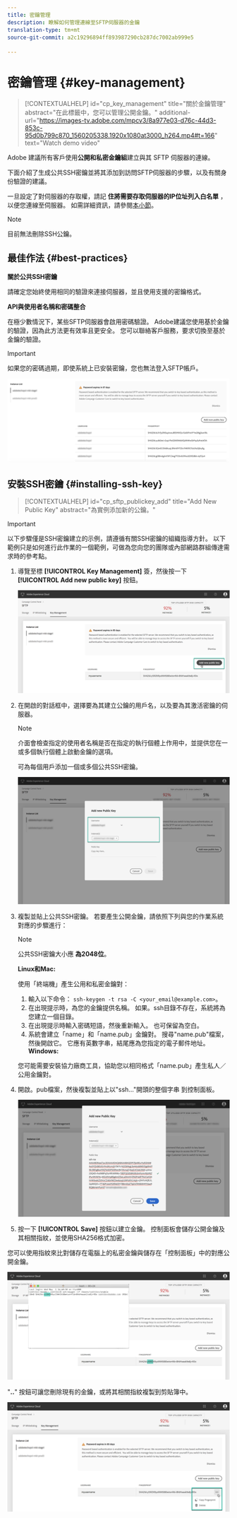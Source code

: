 ```yaml
---
title: 密鑰管理
description: 瞭解如何管理連線至SFTP伺服器的金鑰
translation-type: tm+mt
source-git-commit: a2c19296894ff893987290cb287dc7002ab999e5

---
```



# 密鑰管理 {#key-management}

>[!CONTEXTUALHELP]
>id=&quot;cp_key_management&quot;
>title=&quot;關於金鑰管理&quot;
>abstract=&quot;在此標籤中，您可以管理公開金鑰。&quot;
>additional-url=&quot;https://images-tv.adobe.com/mpcv3/8a977e03-d76c-44d3-853c-95d0b799c870_1560205338.1920x1080at3000_h264.mp4#t=166&quot; text=&quot;Watch demo video&quot;

Adobe 建議所有客戶使用&#x200B;**公開和私密金鑰組**&#x200B;建立與其 SFTP 伺服器的連線。

下面介紹了生成公共SSH密鑰並將其添加到訪問SFTP伺服器的步驟，以及有關身份驗證的建議。

一旦設定了對伺服器的存取權，請記 **住將需要存取伺服器的IP位址列入白名單** ，以便您連線至伺服器。 如需詳細資訊，請參閱[本小節](../../instances-settings/using/ip-whitelisting-instance-access.md)。

>[!NOTE]
>
>目前無法刪除SSH公鑰。

## 最佳作法 {#best-practices}

**關於公共SSH密鑰**

請確定您始終使用相同的驗證來連接伺服器，並且使用支援的密鑰格式。

**API與使用者名稱和密碼整合**

在極少數情況下，某些SFTP伺服器會啟用密碼驗證。 Adobe建議您使用基於金鑰的驗證，因為此方法更有效率且更安全。 您可以聯絡客戶服務，要求切換至基於金鑰的驗證。

>[!IMPORTANT]
>
>如果您的密碼過期，即使系統上已安裝密鑰，您也無法登入SFTP帳戶。

![](assets/control_panel_passwordexpires.png)

## 安裝SSH密鑰 {#installing-ssh-key}

>[!CONTEXTUALHELP]
>id=&quot;cp_sftp_publickey_add&quot;
>title=&quot;Add New Public Key&quot;
>abstract=&quot;為實例添加新的公鑰。&quot;

>[!IMPORTANT]
>
>以下步驟僅是SSH密鑰建立的示例，請遵循有關SSH密鑰的組織指導方針。 以下範例只是如何進行此作業的一個範例，可做為您向您的團隊或內部網路群組傳達需求時的參考點。

1. 導覽至標 **[!UICONTROL Key Management]** 簽，然後按一下 **[!UICONTROL Add new public key]** 按鈕。

   ![](assets/key0.png)

1. 在開啟的對話框中，選擇要為其建立公鑰的用戶名，以及要為其激活密鑰的伺服器。

   >[!NOTE]
   >
   >介面會檢查指定的使用者名稱是否在指定的執行個體上作用中，並提供您在一或多個執行個體上啟動金鑰的選項。
   >
   >可為每個用戶添加一個或多個公共SSH密鑰。

   ![](assets/key1.png)

1. 複製並貼上公共SSH密鑰。 若要產生公開金鑰，請依照下列與您的作業系統對應的步驟進行：

   >[!NOTE]
   >
   >公共SSH密鑰大小應 **為2048位**。

   **Linux和Mac:**

   使用「終端機」產生公用和私密金鑰對：
   1. 輸入以下命令： `ssh-keygen -t rsa -C <your_email@example.com>`。
   1. 在出現提示時，為您的金鑰提供名稱。 如果。ssh目錄不存在，系統將為您建立一個目錄。
   1. 在出現提示時輸入密碼短語，然後重新輸入。 也可保留為空白。
   1. 系統會建立「name」和「name.pub」金鑰對。 搜尋&quot;name.pub&quot;檔案，然後開啟它。 它應有英數字串，結尾應為您指定的電子郵件地址。
   **Windows:**

   您可能需要安裝協力廠商工具，協助您以相同格式「name.pub」產生私人／公用金鑰對。

1. 開啟。pub檔案，然後複製並貼上以&quot;ssh...&quot;開頭的整個字串 到控制面板。

   ![](assets/publickey.png)

1. 按一下 **[!UICONTROL Save]** 按鈕以建立金鑰。 控制面板會儲存公開金鑰及其相關指紋，並使用SHA256格式加密。

您可以使用指紋來比對儲存在電腦上的私密金鑰與儲存在「控制面板」中的對應公開金鑰。

![](assets/fingerprint_compare.png)

&quot;**..**&quot; 按鈕可讓您刪除現有的金鑰，或將其相關指紋複製到剪貼簿中。

![](assets/key_options.png)
